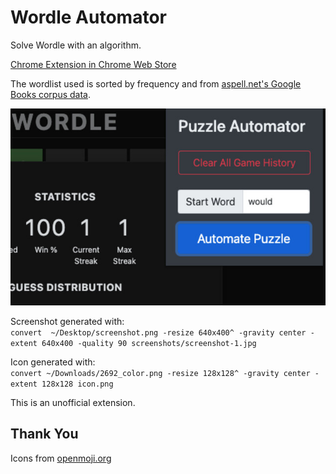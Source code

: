 # Wordle Automator
Solve Wordle with an algorithm.  

[Chrome Extension in Chrome Web Store](https://chrome.google.com/webstore/detail/wordle-solver-can-you-bea/cobhbmncjhlgmfndhdloojjojcnbmlic)  

The wordlist used is sorted by frequency and from [aspell.net's Google Books corpus data](http://app.aspell.net/lookup-freq).

![screenshot](./screenshots/screenshot-1.jpg)

Screenshot generated with:  
`convert  ~/Desktop/screenshot.png -resize 640x400^ -gravity center -extent 640x400 -quality 90 screenshots/screenshot-1.jpg`  

Icon generated with:  
`convert ~/Downloads/2692_color.png -resize 128x128^ -gravity center -extent 128x128 icon.png`

This is an unofficial extension.

## Thank You
Icons from [openmoji.org](https://openmoji.org/library/#emoji=2692)
